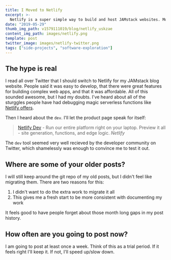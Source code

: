 ```yaml
---
title: I Moved to Netlify
excerpt: >-
  Netlify is a super simple way to build and host JAMstack websites. Moving my site over was about a two hour project and was a breeze. TLDR; switch to Netlify.
date: "2019-05-29"
thumb_img_path: v1579111019/blog/netlify_uskzae
content_img_path: images/netlify.png
template: post
twitter_image: images/netlify-twitter.png
tags: ["side-projects", "software-exploration"]
---
```


## The hype is real

I read all over Twitter that I should switch to Netlify for my JAMstack blog website. People said it was easy to develop, that there were great features for building complex web apps, and that it was affordable. All of this sounded awesome, but I had my doubts. I've heard about all of the sturggles people have had debugging magic serverless functions like [Netlify offers](https://www.netlify.com/docs/functions/).

Then I heard about the `dev`. I'll let the product page speak for itself:

> [Netlify Dev](https://www.netlify.com/products/dev/) - Run our entire platform right on your laptop. Preview it all - site generation, functions, and edge logic. <cite>Netlify</cite>

The `dev` tool seemed very well recieved by the developer community on Twitter, which shamelessly was enough to convince me to test it out.

## Where are some of your older posts?

I will still keep around the git repo of my old posts, but I didn't feel like migrating them. There are two reasons for this:

1. I didn't want to do the extra work to migrate it all
2. This gives me a fresh start to be more consistent with documenting my work

It feels good to have people forget about those month long gaps in my post history.

## How often are you going to post now?

I am going to post at least once a week. Think of this as a trial period. If it feels right I'll keep it. If not, I'll speed up/slow down.
